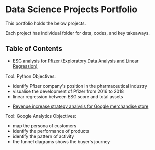 # Data Science Projects Portfolio

This portfolio holds the below projects. 

Each project has individual folder for data, codes, and key takeaways.
## Table of Contents
* [ESG analysis for Pfizer (Exploratory Data Analysis and Linear Regression)](https://github.com/xiangivyli/Data-Science-Porfolio/tree/main/ESG%20analysis%20for%20Pfizer%20(Linear%20Regression))

Tool: Python
Objectives:
  - identify Pfizer company's position in the pharmaceutical industry
  - visualise the development of Pfizer from 2016 to 2018
  - linear regression between ESG score and total assets

* [Revenue increase strategy analysis for Google merchandise store](https://github.com/xiangivyli/Data-Science-Porfolio/tree/main/Revenue%20increase%20strategy%20analysis%20for%20Google%20merchandise%20store%20(BI))

Tool: Google Analytics
Objectives:
  - map the persona of customers
  - identify the performance of products
  - identify the pattern of activity
  - the funnel diagrams shows the buyer's journey

